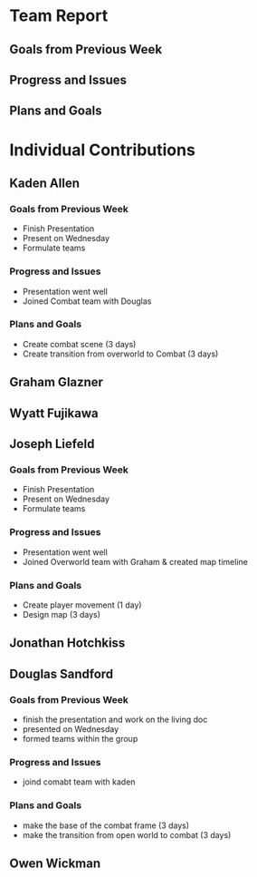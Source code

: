 # Team Report

## Goals from Previous Week

## Progress and Issues

## Plans and Goals

# Individual Contributions

## Kaden Allen

### Goals from Previous Week
* Finish Presentation 
* Present on Wednesday
* Formulate teams 

### Progress and Issues
* Presentation went well
* Joined Combat team with Douglas

### Plans and Goals
* Create combat scene (3 days)
* Create transition from overworld to Combat (3 days)


## Graham Glazner

## Wyatt Fujikawa

## Joseph Liefeld

### Goals from Previous Week
* Finish Presentation 
* Present on Wednesday
* Formulate teams 

### Progress and Issues
* Presentation went well
* Joined Overworld team with Graham & created map timeline

### Plans and Goals
* Create player movement (1 day)
* Design map (3 days)

## Jonathan Hotchkiss

## Douglas Sandford
### Goals from Previous Week
* finish the presentation and work on the living doc
* presented on Wednesday
* formed teams within the group

### Progress and Issues
* joind comabt team with kaden

### Plans and Goals
* make the base of the combat frame (3 days)
* make the transition from open world to combat (3 days)


## Owen Wickman
